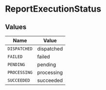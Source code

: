 # ReportExecutionStatus


## Values

| Name         | Value        |
| ------------ | ------------ |
| `DISPATCHED` | dispatched   |
| `FAILED`     | failed       |
| `PENDING`    | pending      |
| `PROCESSING` | processing   |
| `SUCCEEDED`  | succeeded    |